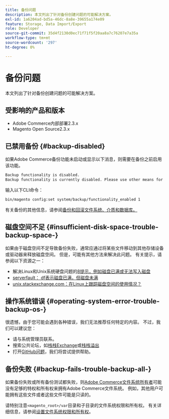 ```yaml
---
title: 备份问题
description: 本文列出了针对备份创建问题的可能解决方案。
exl-id: 1a6204ad-bd5a-46dc-8a8e-39655a174e09
feature: Storage, Data Import/Export
role: Developer
source-git-commit: 35d4f2130d0ec71f71f5f20aa8a7c76207e7a35a
workflow-type: tm+mt
source-wordcount: '297'
ht-degree: 0%

---
```


# 备份问题

本文列出了针对备份创建问题的可能解决方案。

## 受影响的产品和版本

* Adobe Commerce内部部署2.3.x
* Magento Open Source2.3.x

## 已禁用备份 {#backup-disabled}

如果Adobe Commerce备份功能未启动或显示以下消息，则需要在备份之前启用该功能。

```bash
Backup functionality is disabled.
Backup functionality is currently disabled. Please use other means for backups.
```

输入以下CLI命令：

```bash
bin/magento config:set system/backup/functionality_enabled 1
```

有关备份的其他信息，请参阅[备份和回滚文件系统、介质和数据库。](https://devdocs.magento.com/guides/v2.3/install-gde/install/cli/install-cli-backup.html)

## 磁盘空间不足 {#insufficient-disk-space-trouble-backup-space-}

如果由于磁盘空间不足导致备份失败，通常应通过将某些文件移动到其他存储设备或驱动器来释放磁盘空间。 但是，可能有其他方法来解决此问题。 有关提示，请参阅以下资源之一：

* 解决Linux和Unix系统硬盘问题的[8提示，例如磁盘已满或无法写入磁盘](https://www.cyberciti.biz/datacenter/linux-unix-bsd-osx-cannot-write-to-hard-disk)
* [serverfault： df表示磁盘已满，但磁盘未满](https://serverfault.com/questions/315181/df-says-disk-is-full-but-it-is-not)
* [unix.stackexchange.com：在Linux上跟踪磁盘空间的使用情况？](https://unix.stackexchange.com/questions/125429/tracking-down-where-disk-space-has-gone-on-linux)

## 操作系统错误 {#operating-system-error-trouble-backup-os-}

很遗憾，由于您可能会遇到各种错误，我们无法推荐任何特定的内容。 不过，我们可以建议您：

* 请与系统管理员联系。
* 搜索公共论坛，如[栈栈Exchange](https://unix.stackexchange.com)或[栈栈溢出](https://stackoverflow.com)
* 打开[GitHub问题](https://github.com/magento/magento2/issues)，我们将尝试提供帮助。

## 备份失败 {#backup-fails-trouble-backup-all-}

如果备份失败或所有备份测试都失败，则[Adobe Commerce文件系统所有者](https://devdocs.magento.com/guides/v2.2/install-gde/prereq/file-sys-perms-over.html)可能没有足够的特权和所有权来拥有Adobe Commerce文件系统。 例如，其他用户可能拥有这些文件或者这些文件可能是只读的。

请特别注意`<magento_root>/var`目录和子目录的文件系统权限和所有权。 有关详细信息，请参阅[设置文件系统权限和所有权](https://devdocs.magento.com/guides/v2.3/install-gde/prereq/file-system-perms.html)。
